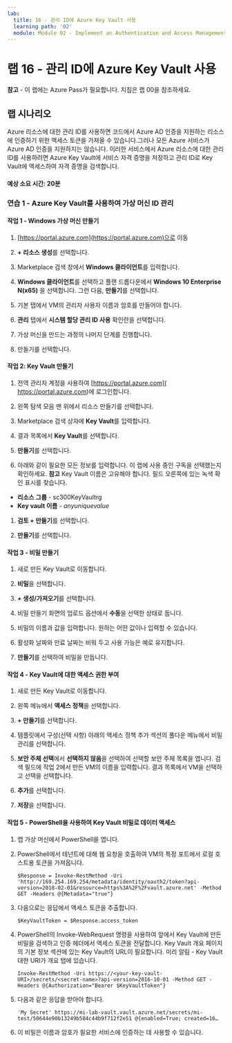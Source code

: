 ```yaml
---
lab:
  title: 16 - 관리 ID에 Azure Key Vault 사용
  learning path: '02'
  module: Module 02 - Implement an Authentication and Access Management Solution
---
```


# 랩 16 - 관리 ID에 Azure Key Vault 사용

**참고** - 이 랩에는 Azure Pass가 필요합니다. 지침은 랩 00을 참조하세요.

## 랩 시나리오

Azure 리소스에 대한 관리 ID를 사용하면 코드에서 Azure AD 인증을 지원하는 리소스에 인증하기 위한 액세스 토큰을 가져올 수 있습니다.그러나 모든 Azure 서비스가 Azure AD 인증을 지원하지는 않습니다. 이러한 서비스에서 Azure 리소스에 대한 관리 ID를 사용하려면 Azure Key Vault에 서비스 자격 증명을 저장하고 관리 ID로 Key Vault에 액세스하여 자격 증명을 검색합니다.

#### 예상 소요 시간: 20분

### 연습 1 - Azure Key Vault를 사용하여 가상 머신 ID 관리

#### 작업 1 - Windows 가상 머신 만들기

1. [https://portal.azure.com](https://portal.azure.com)으로 이동

1. **+ 리소스 생성**를 선택합니다.

1. Marketplace 검색 창에서 **Windows 클라이언트**를 입력합니다.

1. **Windows 클라이언트**를 선택하고 플랜 드롭다운에서 **Windows 10 Enterprise N(x65)** 을 선택합니다. 그런 다음, **만들기**를 선택합니다.

1. 기본 탭에서 VM의 관리자 사용자 이름과 암호를 만들어야 합니다.

1. **관리** 탭에서 **시스템 할당 관리 ID 사용** 확인란을 선택합니다.

1. 가상 머신을 만드는 과정의 나머지 단계를 진행합니다. 

1. 만들기를 선택합니다.

#### 작업 2: Key Vault 만들기

1. 전역 관리자 계정을 사용하여 [https://portal.azure.com]( https://portal.azure.com)에 로그인합니다.

1. 왼쪽 탐색 모음 맨 위에서 리소스 만들기를 선택합니다.

1. Marketplace 검색 상자에 **Key Vault**를 입력합니다.  

1. 결과 목록에서 **Key Vault**를 선택합니다.

1. **만들기**를 선택합니다.

1. 아래와 같이 필요한 모든 정보를 입력합니다. 이 랩에 사용 중인 구독을 선택했는지 확인하세요.
    **참고** Key Vault 이름은 고유해야 합니다. 필드 오른쪽에 있는 녹색 확인 표시를 찾습니다.

 - **리소스 그룹** - sc300KeyVaultrg
 - **Key vault 이름** - *anyuniquevalue*

1. **검토 + 만들기**를 선택합니다.

1. **만들기**를 선택합니다.


#### 작업 3 - 비밀 만들기

1. 새로 만든 Key Vault로 이동합니다.

1. **비밀**을 선택합니다.

1. **+ 생성/가져오기**를 선택합니다.

1. 비밀 만들기 화면의 업로드 옵션에서 **수동**을 선택한 상태로 둡니다.

1. 비밀의 이름과 값을 입력합니다.  원하는 어떤 값이나 입력할 수 있습니다. 

1. 활성화 날짜와 만료 날짜는 비워 두고 사용 가능은 예로 유지합니다. 

1. **만들기**를 선택하여 비밀을 만듭니다.

#### 작업 4 - Key Vault에 대한 액세스 권한 부여

1. 새로 만든 Key Vault로 이동합니다.

1. 왼쪽 메뉴에서 **액세스 정책**을 선택합니다.

1. **+ 만들기**를 선택합니다.

1. 템플릿에서 구성(선택 사항) 아래의 액세스 정책 추가 섹션의 풀다운 메뉴에서 비밀 관리를 선택합니다.

1. **보안 주체 선택**에서 **선택하지 않음**을 선택하여 선택할 보안 주체 목록을 엽니다. 검색 필드에 작업 2에서 만든 VM의 이름을 입력합니다.  결과 목록에서 VM을 선택하고 선택을 선택합니다.

1. **추가**를 선택합니다.

1. **저장**을 선택합니다.

#### 작업 5 - PowerShell을 사용하여 Key Vault 비밀로 데이터 액세스

1. 랩 가상 머신에서 PowerShell을 엽니다.  

1. PowerShell에서 테넌트에 대해 웹 요청을 호출하여 VM의 특정 포트에서 로컬 호스트용 토큰을 가져옵니다.  

    ```
    $Response = Invoke-RestMethod -Uri 'http://169.254.169.254/metadata/identity/oauth2/token?api-version=2018-02-01&resource=https%3A%2F%2Fvault.azure.net' -Method GET -Headers @{Metadata="true"}
    ```

1. 다음으로는 응답에서 액세스 토큰을 추출합니다.  

    ```
    $KeyVaultToken = $Response.access_token
    ```

1. PowerShell의 Invoke-WebRequest 명령을 사용하여 앞에서 Key Vault에 만든 비밀을 검색하고 인증 헤더에서 액세스 토큰을 전달합니다.  Key Vault 개요 페이지의 기본 정보 섹션에 있는 Key Vault의 URL이 필요합니다.  미리 알림 - Key Vault 대한 URI가 개요 탭에 있습니다.

    ```
    Invoke-RestMethod -Uri https://<your-key-vault-URI>/secrets/<secret-name>?api-version=2016-10-01 -Method GET -Headers @{Authorization="Bearer $KeyVaultToken"}
    ```
1. 다음과 같은 응답을 받아야 합니다. 
    ```
    'My Secret' https://mi-lab-vault.vault.azure.net/secrets/mi-test/50644e90b13249b584c44b9f712f2e51 @{enabled=True; created=16…
    ```
1. 이 비밀은 이름과 암호가 필요한 서비스에 인증하는 데 사용할 수 있습니다.
